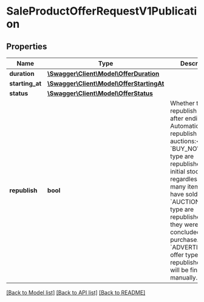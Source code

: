 # SaleProductOfferRequestV1Publication

## Properties
Name | Type | Description | Notes
------------ | ------------- | ------------- | -------------
**duration** | [**\Swagger\Client\Model\OfferDuration**](OfferDuration.md) |  | [optional] 
**starting_at** | [**\Swagger\Client\Model\OfferStartingAt**](OfferStartingAt.md) |  | [optional] 
**status** | [**\Swagger\Client\Model\OfferStatus**](OfferStatus.md) |  | [optional] 
**republish** | **bool** | Whether to republish an offer after ending. Automatically republish offers or auctions:&lt;/br&gt; - &#x60;BUY_NOW&#x60; offer type are republished with initial stock, regardless of how many items you have sold.&lt;/br&gt; - &#x60;AUCTION&#x60; offer type are republished only if they were not concluded with purchase.&lt;/br&gt; - &#x60;ADVERTISEMENT&#x60; offer type are republished until it will be finished manually. | [optional] 

[[Back to Model list]](../../README.md#documentation-for-models) [[Back to API list]](../../README.md#documentation-for-api-endpoints) [[Back to README]](../../README.md)

